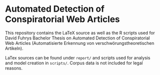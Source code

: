 # Automated Detection of Conspiratorial Web Articles

This repository contains the LaTeX source as well as the R scripts used for David Fuhrys Bachelor Thesis on Automated Detection of Conspiratorial Web Articles (Automatisierte Erkennung von verschwörungstheoretischen Artikeln).

LaTex sources can be found under `report/` and scripts used for analysis and model creation in `scripts/`.
Corpus data is not included for legal reasons.
